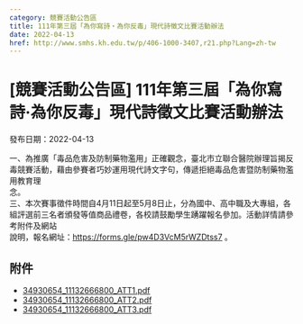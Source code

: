 ```yaml
---
category: 競賽活動公告區
title: 111年第三屆「為你寫詩‧為你反毒」現代詩徵文比賽活動辦法
date: 2022-04-13
href: http://www.smhs.kh.edu.tw/p/406-1000-3407,r21.php?Lang=zh-tw
---
```


# [競賽活動公告區] 111年第三屆「為你寫詩‧為你反毒」現代詩徵文比賽活動辦法

發布日期：2022-04-13

一、為推廣「毒品危害及防制藥物濫用」正確觀念，臺北市立聯合醫院辦理旨揭反毒競賽活動，藉由參賽者巧妙運用現代詩文字句，傳遞拒絕毒品危害暨防制藥物濫用教育理  
念。  
三、本次賽事徵件時間自4月11日起至5月8日止，分為國中、高中職及大專組，各組評選前三名者頒發等值商品禮卷，各校請鼓勵學生踴躍報名參加。活動詳情請參考附件及網站  
說明，報名網址：https://forms.gle/pw4D3VcM5rWZDtss7 。

## 附件

- [34930654_11132666800_ATT1.pdf](https://www.smhs.kh.edu.tw/var/file/0/1000/attach/12/pta_3165_4412589_38252.pdf)
- [34930654_11132666800_ATT2.pdf](https://www.smhs.kh.edu.tw/var/file/0/1000/attach/12/pta_3166_5099937_38252.pdf)
- [34930654_11132666800_ATT3.pdf](https://www.smhs.kh.edu.tw/var/file/0/1000/attach/12/pta_3167_9269940_38255.pdf)
